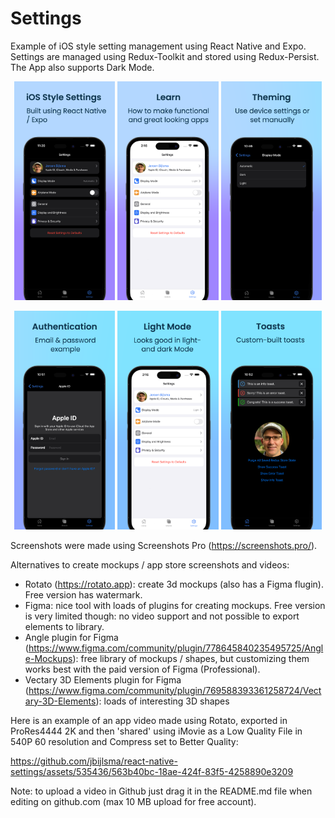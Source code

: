 # Settings

Example of iOS style setting management using React Native and Expo. Settings are managed using Redux-Toolkit and stored using Redux-Persist. The App also supports Dark Mode.

<p float="left" align="middle">
  <img src="assets/screenshots/1.png" width="32%">
  <img src="assets/screenshots/2.png" width="32%">
  <img src="assets/screenshots/3.png" width="32%">
</p>

<p float="left" align="middle">
  <img src="assets/screenshots/4.png" width="32%">
  <img src="assets/screenshots/5.png" width="32%">
  <img src="assets/screenshots/6.png" width="32%">
</p>

Screenshots were made using Screenshots Pro (https://screenshots.pro/).

Alternatives to create mockups / app store screenshots and videos:

- Rotato (https://rotato.app): create 3d mockups (also has a Figma flugin). Free version has watermark.
- Figma: nice tool with loads of plugins for creating mockups. Free version is very limited though: no video support and not possible to export elements to library.
- Angle plugin for Figma (https://www.figma.com/community/plugin/778645840235495725/Angle-Mockups): free library of mockups / shapes, but customizing them works best with the paid version of Figma (Professional).
- Vectary 3D Elements plugin for Figma (https://www.figma.com/community/plugin/769588393361258724/Vectary-3D-Elements): loads of interesting 3D shapes

Here is an example of an app video made using Rotato, exported in ProRes4444 2K and then 'shared' using iMovie as a Low Quality File in 540P 60 resolution and Compress set to Better Quality:

https://github.com/jbijlsma/react-native-settings/assets/535436/563b40bc-18ae-424f-83f5-4258890e3209

Note: to upload a video in Github just drag it in the README.md file when editing on github.com (max 10 MB upload for free account).
